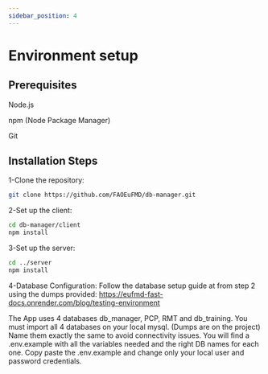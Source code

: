 ```yaml
---
sidebar_position: 4
---
```


# Environment setup

## Prerequisites
Node.js

npm (Node Package Manager)

Git

## Installation Steps
1-Clone the repository:

```bash
git clone https://github.com/FAOEuFMD/db-manager.git
```

2-Set up the client:
```bash
cd db-manager/client
npm install
```

3-Set up the server:
```bash
cd ../server
npm install
```

4-Database Configuration:
Follow the database setup guide at from step 2 using the dumps provided: 
https://eufmd-fast-docs.onrender.com/blog/testing-environment

The App uses 4 databases db_manager, PCP, RMT and db_training. You must import all 4 databases on your local mysql. (Dumps are on the project) Name them exactly the same to avoid connectivity issues.  You will find a .env.example with all the variables needed and the right DB names for each one. Copy paste the .env.example and change only your local user and password credentials.
